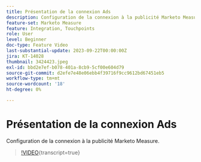 ```yaml
---
title: Présentation de la connexion Ads
description: Configuration de la connexion à la publicité Marketo Measure.
feature-set: Marketo Measure
feature: Integration, Touchpoints
role: User
level: Beginner
doc-type: Feature Video
last-substantial-update: 2023-09-22T00:00:00Z
jira: KT-14028
thumbnail: 3424423.jpeg
exl-id: bbd2e7ef-b078-401a-8cb9-5cf00e604d79
source-git-commit: d2efe7e48e06ebb4f39716f9cc9612bd67451eb5
workflow-type: tm+mt
source-wordcount: '18'
ht-degree: 0%

---
```


# Présentation de la connexion Ads

Configuration de la connexion à la publicité Marketo Measure.

>[!VIDEO](https://video.tv.adobe.com/v/3424423/?learn=on){transcript=true}

